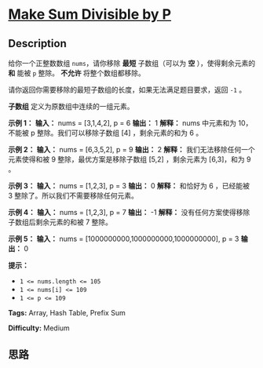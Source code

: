 # [Make Sum Divisible by P][title]

## Description

给你一个正整数数组 `nums`，请你移除 **最短**  子数组（可以为 **空** ），使得剩余元素的 **和**  能被 `p` 整除。
**不允许**  将整个数组都移除。

请你返回你需要移除的最短子数组的长度，如果无法满足题目要求，返回 `-1` 。

**子数组**  定义为原数组中连续的一组元素。



**示例 1：**
            **输入：** nums = [3,1,4,2], p = 6    **输出：** 1    **解释：** nums 中元素和为 10，不能被 p 整除。我们可以移除子数组 [4] ，剩余元素的和为 6 。    

**示例 2：**
            **输入：** nums = [6,3,5,2], p = 9    **输出：** 2    **解释：** 我们无法移除任何一个元素使得和被 9 整除，最优方案是移除子数组 [5,2] ，剩余元素为 [6,3]，和为 9 。    

**示例  3：**
            **输入：** nums = [1,2,3], p = 3    **输出：** 0    **解释：** 和恰好为 6 ，已经能被 3 整除了。所以我们不需要移除任何元素。    

**示例   4：**
            **输入：** nums = [1,2,3], p = 7    **输出：** -1    **解释：** 没有任何方案使得移除子数组后剩余元素的和被 7 整除。    

**示例 5：**
            **输入：** nums = [1000000000,1000000000,1000000000], p = 3    **输出：** 0    



**提示：**

  * `1 <= nums.length <= 105`
  * `1 <= nums[i] <= 109`
  * `1 <= p <= 109`


**Tags:** Array, Hash Table, Prefix Sum

**Difficulty:** Medium

## 思路

[title]: https://leetcode-cn.com/problems/make-sum-divisible-by-p
